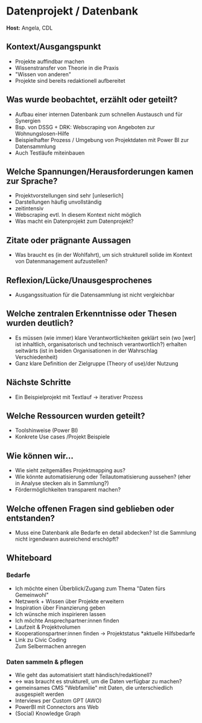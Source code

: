 # Datenprojekt / Datenbank

**Host:** Angela, CDL

## Kontext/Ausgangspunkt

* Projekte auffindbar machen  
* Wissenstransfer von Theorie in die Praxis  
* "Wissen von anderen"  
* Projekte sind bereits redaktionell aufbereitet

## Was wurde beobachtet, erzählt oder geteilt?

* Aufbau einer internen Datenbank zum schnellen Austausch und für Synergien  
* Bsp. von DSSG + DRK: Webscraping von Angeboten zur Wohnungslosen-Hilfe  
* Beispielhafter Prozess / Umgebung von Projektdaten mit Power BI zur Datensammlung  
* Auch Testläufe miteinbauen

## Welche Spannungen/Herausforderungen kamen zur Sprache?

* Projektvorstellungen sind sehr [unleserlich]  
* Darstellungen häufig unvollständig  
* zeitintensiv  
* Webscraping evtl. In diesem Kontext nicht möglich  
* Was macht ein Datenprojekt zum Datenprojekt?

## Zitate oder prägnante Aussagen

* Was braucht es (in der Wohlfahrt), um sich strukturell solide im Kontext von Datenmanagement aufzustellen?

## Reflexion/Lücke/Unausgesprochenes

* Ausgangssituation für die Datensammlung ist nicht vergleichbar

## Welche zentralen Erkenntnisse oder Thesen wurden deutlich?

* Es müssen (wie immer) klare Verantwortlichkeiten geklärt sein (wo [wer] ist inhaltlich, organisatorisch und technisch verantwortlich?) erhalten seitwärts (ist in beiden Organisationen in der Wahrschlag Verschiedenheit)  
* Ganz klare Definition der Zielgruppe (Theory of use)/der Nutzung

## Nächste Schritte

* Ein Beispielprojekt mit Textlauf → iterativer Prozess

## Welche Ressourcen wurden geteilt?

* Toolshinweise (Power BI)  
* Konkrete Use cases /Projekt Beispiele

## Wie können wir…

* Wie sieht zeitgemäßes Projektmapping aus?  
* Wie könnte automatisierung oder Teilautomatisierung aussehen? (eher in Analyse stecken als in Sammlung?)  
* Fördermöglichkeiten transparent machen?

## Welche offenen Fragen sind geblieben oder entstanden?

* Muss eine Datenbank alle Bedarfe en detail abdecken? Ist die Sammlung nicht irgendwann ausreichend erschöpft?

## Whiteboard

### Bedarfe

* Ich möchte einen Überblick/Zugang zum Thema "Daten fürs Gemeinwohl"  
* Netzwerk + Wissen über Projekte erweitern  
* Inspiration über Finanzierung geben  
* Ich wünsche mich inspirieren lassen  
* Ich möchte Ansprechpartner:innen finden  
* Laufzeit & Projektvolumen  
* Kooperationspartner:innen finden → Projektstatus *aktuelle Hilfsbedarfe  
* Link zu Civic Coding  
  Zum Selbermachen anregen

### Daten sammeln & pflegen

* Wie geht das automatisiert statt händisch/redaktionell?  
* <-> was braucht es strukturell, um die Daten verfügbar zu machen?  
* gemeinsames CMS "Webfamilie" mit Daten, die unterschiedlich ausgespielt werden  
* Interviews per Custom GPT (AWO)  
* PowerBI mit Connectors ans Web  
* (Social) Knowledge Graph